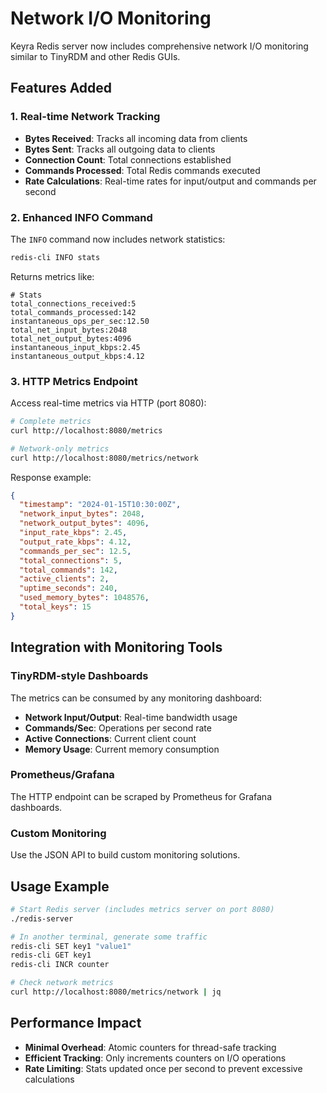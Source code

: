 # Network I/O Monitoring

Keyra Redis server now includes comprehensive network I/O monitoring similar to TinyRDM and other Redis GUIs.

## Features Added

### 1. Real-time Network Tracking

- **Bytes Received**: Tracks all incoming data from clients
- **Bytes Sent**: Tracks all outgoing data to clients
- **Connection Count**: Total connections established
- **Commands Processed**: Total Redis commands executed
- **Rate Calculations**: Real-time rates for input/output and commands per second

### 2. Enhanced INFO Command

The `INFO` command now includes network statistics:

```bash
redis-cli INFO stats
```

Returns metrics like:

```
# Stats
total_connections_received:5
total_commands_processed:142
instantaneous_ops_per_sec:12.50
total_net_input_bytes:2048
total_net_output_bytes:4096
instantaneous_input_kbps:2.45
instantaneous_output_kbps:4.12
```

### 3. HTTP Metrics Endpoint

Access real-time metrics via HTTP (port 8080):

```bash
# Complete metrics
curl http://localhost:8080/metrics

# Network-only metrics
curl http://localhost:8080/metrics/network
```

Response example:

```json
{
  "timestamp": "2024-01-15T10:30:00Z",
  "network_input_bytes": 2048,
  "network_output_bytes": 4096,
  "input_rate_kbps": 2.45,
  "output_rate_kbps": 4.12,
  "commands_per_sec": 12.5,
  "total_connections": 5,
  "total_commands": 142,
  "active_clients": 2,
  "uptime_seconds": 240,
  "used_memory_bytes": 1048576,
  "total_keys": 15
}
```

## Integration with Monitoring Tools

### TinyRDM-style Dashboards

The metrics can be consumed by any monitoring dashboard:

- **Network Input/Output**: Real-time bandwidth usage
- **Commands/Sec**: Operations per second rate
- **Active Connections**: Current client count
- **Memory Usage**: Current memory consumption

### Prometheus/Grafana

The HTTP endpoint can be scraped by Prometheus for Grafana dashboards.

### Custom Monitoring

Use the JSON API to build custom monitoring solutions.

## Usage Example

```bash
# Start Redis server (includes metrics server on port 8080)
./redis-server

# In another terminal, generate some traffic
redis-cli SET key1 "value1"
redis-cli GET key1
redis-cli INCR counter

# Check network metrics
curl http://localhost:8080/metrics/network | jq
```

## Performance Impact

- **Minimal Overhead**: Atomic counters for thread-safe tracking
- **Efficient Tracking**: Only increments counters on I/O operations
- **Rate Limiting**: Stats updated once per second to prevent excessive calculations
